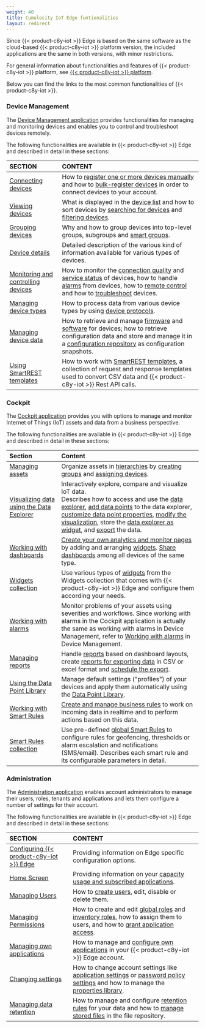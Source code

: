 ```yaml
---
weight: 40
title: Cumulocity IoT Edge funtionalities
layout: redirect
---
```


Since {{< product-c8y-iot >}} Edge is based on the same software as the cloud-based {{< product-c8y-iot >}} platform version, the included applications are the same in both versions, with minor restrictions.

For general information about functionalities and features of {{< product-c8y-iot >}} platform, see [{{< product-c8y-iot >}} platform](/welcome/intro-documentation/).

Below you can find the links to the most common functionalities of {{< product-c8y-iot >}}.

### Device Management

The [Device Management application](/users-guide/device-management) provides functionalities for managing and monitoring devices and enables you to control and troubleshoot devices remotely.

The following functionalities are available in {{< product-c8y-iot >}} Edge and described in detail in these sections:

|SECTION|CONTENT|
|:---|:---|
|[Connecting devices](/users-guide/device-management/#connecting-devices)|How to [register one or more devices manually](/users-guide/device-management#device-registration-manually) and how to [bulk-register devices](/users-guide/device-management#creds-upload) in order to connect devices to your account.
|[Viewing devices](/users-guide/device-management#viewing-devices)|What is displayed in the [device list](/users-guide/device-management#device-list) and how to sort devices by [searching for devices](/users-guide/device-management#searching-devices) and [filtering devices](/users-guide/device-management#filtering-devices).
|[Grouping devices](/users-guide/device-management#grouping-devices)|Why and how to group devices into top-level groups, subgroups and [smart groups](/users-guide/device-management#smart-groups).
|[Device details](/users-guide/device-management#device-details)|Detailed description of the various kind of  information available for various types of  devices.
|[Monitoring and controlling devices](/users-guide/device-management#monitoring-and-controlling-devices)|How to monitor the [connection quality](/users-guide/device-management#connection-monitoring) and [service status](/users-guide/device-management#monitoring-services) of devices, how to handle [alarms](/users-guide/device-management#alarm-monitoring) from devices, how to [remote control](/users-guide/device-management#operation-monitoring) and how to [troubleshoot](/users-guide/device-management#events-all) devices.
|[Managing device types](/users-guide/device-management#managing-device-types)|How to process data from various device types by using [device protocols](/users-guide/device-management#managing-device-types).
|[Managing device data](#managing-device-data)|How to retrieve and manage [firmware](#firmware-repo) and [software](#software-repo) for devices; how to retrieve configuration data and store and manage it in a [configuration repository](#configuration-repository) as configuration snapshots.
|[Using SmartREST templates](/users-guide/device-management#smartrest-templates)|How to work with [SmartREST  templates](/users-guide/device-management#smartrest-templates), a collection of request and response templates used to convert CSV data and {{< product-c8y-iot >}} Rest API calls.

### Cockpit

The [Cockpit application](/users-guide/cockpit) provides you with options to manage and monitor  Internet of Things (IoT) assets and data from a business perspective.

The following functionalities are available in {{< product-c8y-iot >}} Edge and described in detail in these sections:

|Section|Content|
|:---|:---|
|[Managing assets](/users-guide/cockpit#managing-assets)|Organize assets in [hierarchies](/users-guide/cockpit#hierarchies) by [creating groups](/users-guide/cockpit#creating-groups) and [assigning devices](/users-guide/cockpit#assigning-devices).
|[Visualizing data using the Data Explorer](/users-guide/cockpit#data-explorer)|Interactively explore, compare and visualize IoT data. <br> Describes how to access and use the [data explorer](/users-guide/cockpit#data-explorer), [add data points](/users-guide/cockpit#add-data-points) to the data explorer, [customize data point properties](/users-guide/cockpit#customize-data-points), [modify the visualization](/users-guide/cockpit#change-visualization), store the [data explorer as widget](/users-guide/cockpit#create-widget), and [export](/users-guide/cockpit#export-data) the data.
|[Working with dashboards](/users-guide/cockpit#dashboards)|[Create your own analytics and monitor pages](/users-guide/cockpit#creating-dashboards) by adding and arranging [widgets](/users-guide/cockpit#adding-widgets). [Share dashboards](/users-guide/cockpit#sharing-dashboards) among all devices of the same type.
|[Widgets collection](/users-guide/cockpit#widgets)|Use various types of [widgets](/users-guide/cockpit#widgets) from the Widgets collection that comes with {{< product-c8y-iot >}} Edge and configure them according your needs.
|[Working with alarms](/users-guide/device-management/#alarm-monitoring)|Monitor problems of your assets using severities and workflows. Since working with alarms in the Cockpit application is actually the same as working with alarms in Device Management, refer to [Working with alarms](/users-guide/device-management/#alarm-monitoring) in Device Management.
|[Managing reports](/users-guide/cockpit#reports)|Handle [reports](/users-guide/cockpit#reports) based on dashboard layouts, create [reports for exporting data](/users-guide/cockpit#reporting) in CSV or excel format and [schedule the export](/users-guide/cockpit#schedule-export).
|[Using the Data Point Library](/users-guide/cockpit#data-point-library)|Manage default settings ("profiles") of your devices and apply them automatically using the [Data Point Library](/users-guide/cockpit#data-point-library).
|[Working with Smart Rules](/users-guide/cockpit#smart-rules)|[Create and manage business rules](/users-guide/cockpit#create-rules) to work on incoming data in realtime and to perform actions based on this data.
|[Smart Rules collection](/users-guide/cockpit#smart-rules-collection)|Use pre-defined [global Smart Rules](/users-guide/cockpit#smart-rules-collection) to configure rules for geofencing, thresholds or alarm escalation and notifications (SMS/email). Describes each smart rule and its configurable parameters in detail.

### Administration

The [Administration application](/users-guide/administration) enables account administrators to manage their users, roles, tenants and applications and lets them configure a number of settings for their account.

The following functionalities are available in {{< product-c8y-iot >}} Edge and described in detail in these sections:

|SECTION|CONTENT|
|:---|:---|
|[Configuring {{< product-c8y-iot >}} Edge](/edge/configuration/)|Providing information on Edge specific configuration options.
|[Home Screen](/users-guide/administration#home-screen)|Providing information on your [capacity usage and subscribed applications](/users-guide/administration#home-screen).
|[Managing Users](/users-guide/administration#managing-users)|How to [create users](/users-guide/administration#creating-users), edit, disable or delete them.
|[Managing Permissions](/users-guide/administration#managing-permissions)|How to create and edit [global roles](/users-guide/administration#global) and [inventory roles](/users-guide/administration#inventory), how to assign them to users, and how to [grant application access](/users-guide/administration#app-access).
|[Managing own applications](/users-guide/administration#managing-applications)|How to manage and [configure own applications](/users-guide/administration#managing-applications) in your {{< product-c8y-iot >}}  Edge account.
|[Changing settings](/users-guide/administration#changing-settings)|How to change account settings like [application settings](/users-guide/administration#default-app) or [password policy settings](/users-guide/administration#changing-password-settings) and how to manage the [properties library](/users-guide/administration#properties).
|[Managing data retention](/users-guide/administration#retention-rules)|How to manage and configure [retention rules](/users-guide/administration#retention-rules) for your data and how to [manage stored files](/users-guide/administration#files) in the file repository.
